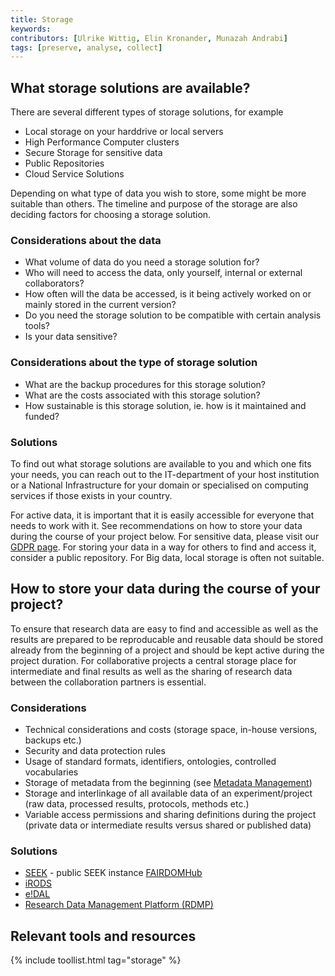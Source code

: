 ```yaml
---
title: Storage
keywords:
contributors: [Ulrike Wittig, Elin Kronander, Munazah Andrabi]
tags: [preserve, analyse, collect] 
---
```


## What storage solutions are available?

There are several different types of storage solutions, for example 
* Local storage on your harddrive or local servers
* High Performance Computer clusters
* Secure Storage for sensitive data 
* Public Repositories
* Cloud Service Solutions

Depending on what type of data you wish to store, some might be more suitable than others.
The timeline and purpose of the storage are also deciding factors for choosing
a storage solution.

### Considerations about the data
* What volume of data do you need a storage solution for?
* Who will need to access the data, only yourself, internal or external collaborators?
* How often will the data be accessed, is it being actively worked on or mainly stored in the current version?
* Do you need the storage solution to be compatible with certain analysis tools?
* Is your data sensitive? 

### Considerations about the type of storage solution
* What are the backup procedures for this storage solution?
* What are the costs associated with this storage solution?
* How sustainable is this storage solution, ie. how is it maintained and funded?

### Solutions
To find out what storage solutions are available to you and which one fits your needs, you can reach out to the IT-department of your host institution or a National Infrastructure for your domain or specialised on computing services if those exists in your country.

For active data, it is important that it is easily accessible for everyone that needs to work with it. See recommendations on how to store your data during the course of your project below.
For sensitive data, please visit our [GDPR page](gdpr).
For storing your data in a way for others to find and access it, consider a public repository. 
For Big data, local storage is often not suitable.



## How to store your data during the course of your project?

To ensure that research data are easy to find and accessible as well as the results are prepared to be reproducable and reusable data should be stored already from the beginning of a project and should be kept active during the project duration. For collaborative projects a central storage place for intermediate and final results as well as the sharing of research data between the collaboration partners is essential.  

### Considerations
* Technical considerations and costs (storage space, in-house versions, backups etc.)
* Security and data protection rules
* Usage of standard formats, identifiers, ontologies, controlled vocabularies
* Storage of metadata from the beginning (see [Metadata Management](metadata_management))
* Storage and interlinkage of all available data of an experiment/project (raw data, processed results, protocols, methods etc.)
* Variable access permissions and sharing definitions during the project (private data or intermediate results versus shared or published data)

### Solutions 

* [SEEK](https://seek4science.org/) - public SEEK instance [FAIRDOMHub](https://fairdomhub.org)
* [iRODS](https://irods.org/)
* [e!DAL](https://edal.ipk-gatersleben.de/)
* [Research Data Management Platform (RDMP)](https://www.dundee.ac.uk/hic/researchdatamanagementplatform/)

## Relevant tools and resources

{% include toollist.html tag="storage" %}

